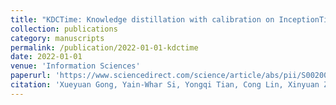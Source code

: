 ```yaml
---
title: "KDCTime: Knowledge distillation with calibration on InceptionTime for time-series classification"
collection: publications
category: manuscripts
permalink: /publication/2022-01-01-kdctime
date: 2022-01-01
venue: 'Information Sciences'
paperurl: 'https://www.sciencedirect.com/science/article/abs/pii/S0020025522009434'
citation: 'Xueyuan Gong, Yain-Whar Si, Yongqi Tian, Cong Lin, Xinyuan Zhang, and Xiaoxiang Liu*, &quot;KDCTime: Knowledge distillation with calibration on InceptionTime for time-series classification,&quot; Information Sciences, 2022, 613: 184-203.'
---
```

